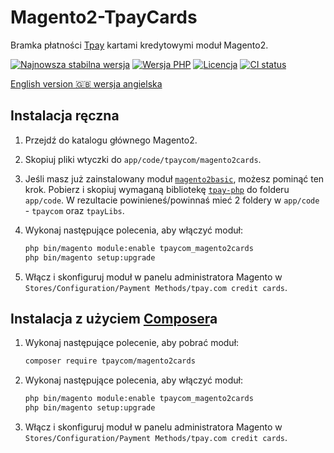 # Magento2-TpayCards

Bramka płatności [Tpay](https://tpay.com) kartami kredytowymi moduł Magento2. 

[![Najnowsza stabilna wersja](https://img.shields.io/packagist/v/tpaycom/magento2cards.svg?label=obecna%20wersja)](https://packagist.org/packages/tpaycom/magento2cards)
[![Wersja PHP](https://img.shields.io/packagist/php-v/tpaycom/magento2cards.svg)](https://php.net)
[![Licencja](https://img.shields.io/github/license/tpay-com/tpay-magento2-cards.svg?label=licencja)](LICENSE)
[![CI status](https://github.com/tpay-com/tpay-magento2-cards/actions/workflows/ci.yaml/badge.svg?branch=master)](https://github.com/tpay-com/tpay-magento2-cards/actions)

[English version :gb: wersja angielska](./README.md)

## Instalacja ręczna

1. Przejdź do katalogu głównego Magento2.

2. Skopiuj pliki wtyczki do `app/code/tpaycom/magento2cards`.

3. Jeśli masz już zainstalowany moduł [`magento2basic`](https://github.com/tpay-com/tpay-magento2-basic), możesz pominąć ten krok.
   Pobierz i skopiuj wymaganą bibliotekę [`tpay-php`](https://github.com/tpay-com/tpay-php) do folderu `app/code`. W rezultacie powinieneś/powinnaś mieć 2 foldery w `app/code` - `tpaycom` oraz `tpayLibs`.

4. Wykonaj następujące polecenia, aby włączyć moduł:
    ```bash
    php bin/magento module:enable tpaycom_magento2cards
    php bin/magento setup:upgrade
    ```

5. Włącz i skonfiguruj moduł w panelu administratora Magento w `Stores/Configuration/Payment Methods/tpay.com credit cards`.


## Instalacja z użyciem [Composer](https://getcomposer.org)a

1. Wykonaj następujące polecenie, aby pobrać moduł:
    ```bash
    composer require tpaycom/magento2cards
    ```

2. Wykonaj następujące polecenia, aby włączyć moduł:
    ```bash
    php bin/magento module:enable tpaycom_magento2cards
    php bin/magento setup:upgrade
    ```

3. Włącz i skonfiguruj moduł w panelu administratora Magento w `Stores/Configuration/Payment Methods/tpay.com credit cards`.
